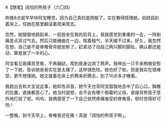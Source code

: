 #【随笔】阔怕的熊孩子（六〇四）

昨晚8点就早早哄阿宝睡觉，因为自己真的是困极了，实在懒得搭理她，自顾自趴着床上，任她在那里翻滚着爬来爬去。

忽然，她狠狠地跳起来，一屁股坐在我的后背上，我就感觉到重重的一击，一阵剧痛差点背过气去。然后只能蜷曲在一边，喘着粗气，半天缓不过来。好久，我忽然在想，自己是不是脊椎骨背她坐断了。赶紧动了动自己两只脚的脚趾，确认都还能动，算是放了一半的心。

阿宝看见我痛苦至极，不再蹦跶，爬到我身边哭了两声。我伸出一只手来稍微安慰了一下她，告诉她爸爸实在是太痛了，这样很危险。她也好了些。但是我实在很难受，更不想理她。她又接着在床上折腾来折腾去，到了10点多才睡着。

我跑出去和大宝说这事，她却告诉我，她今天也背阿宝狠狠地击中了后心口，胸椎的位置，直接都恶心了。她当时就想，会不会有哪个倒霉的父母，直接背熊孩子意外地打挂了呢。呜呜，我俩感受了一下自己依然疼痛难受的脊椎骨，顿时觉得好可怕！

一整晚，到今天早上，脊椎骨还在痛！真是「阔怕的熊孩子啊」。